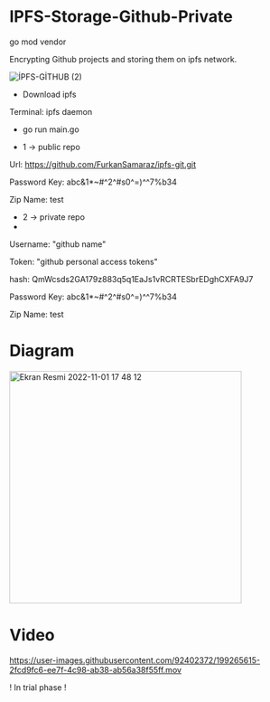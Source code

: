 # IPFS-Storage-Github-Private

go mod vendor

Encrypting Github projects and storing them on ipfs network.

![İPFS-GİTHUB (2)](https://user-images.githubusercontent.com/92402372/200584131-8f1dd3b9-e969-416f-b82e-a922ecbcc6d4.png)

- Download ipfs

Terminal: ipfs daemon

- go run main.go

- 1  -> public repo

Url: https://github.com/FurkanSamaraz/ipfs-git.git

Password Key: abc&1*~#^2^#s0^=)^^7%b34

Zip Name: test

- 2 -> private repo
- 
Username: "github name"

Token: "github personal access tokens"

hash: QmWcsds2GA179z883q5q1EaJs1vRCRTESbrEDghCXFA9J7

Password Key: abc&1*~#^2^#s0^=)^^7%b34

Zip Name: test


# Diagram
<img width="411" alt="Ekran Resmi 2022-11-01 17 48 12" src="https://user-images.githubusercontent.com/92402372/199262200-7884af5e-3be1-4013-9a75-710f442b1a37.png">

# Video


https://user-images.githubusercontent.com/92402372/199265615-2fcd9fc6-ee7f-4c98-ab38-ab56a38f55ff.mov



! In trial phase !
